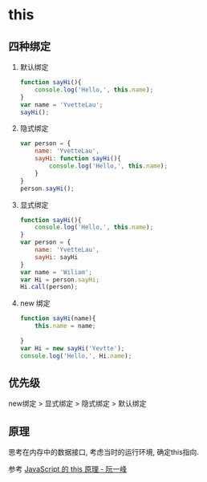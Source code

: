# this

## 四种绑定

1. 默认绑定

   ```javascript
   function sayHi(){
       console.log('Hello,', this.name);
   }
   var name = 'YvetteLau';
   sayHi();
   ```

2. 隐式绑定

   ```javascript
   var person = {
       name: 'YvetteLau',
       sayHi: function sayHi(){
           console.log('Hello,', this.name);
       }
   }
   person.sayHi();
   ```

3. 显式绑定

   ```javascript
   function sayHi(){
       console.log('Hello,', this.name);
   }
   var person = {
       name: 'YvetteLau',
       sayHi: sayHi
   }
   var name = 'Wiliam';
   var Hi = person.sayHi;
   Hi.call(person); 
   ```

4. new 绑定

   ```javascript
   function sayHi(name){
       this.name = name;
   	
   }
   var Hi = new sayHi('Yevtte');
   console.log('Hello,', Hi.name);
   ```

## 优先级

new绑定 > 显式绑定 > 隐式绑定 > 默认绑定

## 原理

思考在内存中的数据接口, 考虑当时的运行环境, 确定this指向.

参考 [JavaScript 的 this 原理 - 阮一峰](https://www.ruanyifeng.com/blog/2018/06/javascript-this.html)

